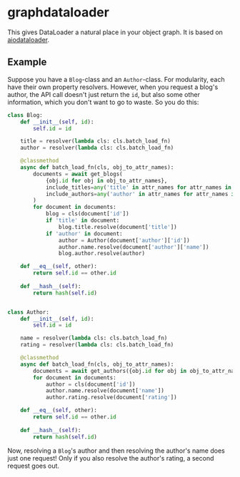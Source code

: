 graphdataloader
===============
This gives DataLoader a natural place in your object graph. It is based on [aiodataloader](https://github.com/syrusakbary/aiodataloader).

Example
-------
Suppose you have a `Blog`-class and an `Author`-class. For modularity, each have their own property resolvers. However, when you request a blog's author, the API call doesn't just return the `id`, but also some other information, which you don't want to go to waste. So you do this:

```python
class Blog:
    def __init__(self, id):
        self.id = id

    title = resolver(lambda cls: cls.batch_load_fn)
    author = resolver(lambda cls: cls.batch_load_fn)

    @classmethod
    async def batch_load_fn(cls, obj_to_attr_names):
        documents = await get_blogs(
            {obj.id for obj in obj_to_attr_names},
            include_titles=any('title' in attr_names for attr_names in obj_to_attr_names.values()),
            include_authors=any('author' in attr_names for attr_names in obj_to_attr_names.values())
        )
        for document in documents:
            blog = cls(document['id'])
            if 'title' in document:
                blog.title.resolve(document['title'])
            if 'author' in document:
                author = Author(document['author']['id'])
                author.name.resolve(document['author']['name'])
                blog.author.resolve(author)

    def __eq__(self, other):
        return self.id == other.id
    
    def __hash__(self):
        return hash(self.id)


class Author:
    def __init__(self, id):
        self.id = id

    name = resolver(lambda cls: cls.batch_load_fn)
    rating = resolver(lambda cls: cls.batch_load_fn)

    @classmethod
    async def batch_load_fn(cls, obj_to_attr_names):
        documents = await get_authors({obj.id for obj in obj_to_attr_names})
        for document in documents:
            author = cls(document['id'])
            author.name.resolve(document['name'])
            author.rating.resolve(document['rating'])

    def __eq__(self, other):
        return self.id == other.id
    
    def __hash__(self):
        return hash(self.id)
```

Now, resolving a `Blog`'s author and then resolving the author's name does just one request! Only if you also resolve the author's rating, a second request goes out.
